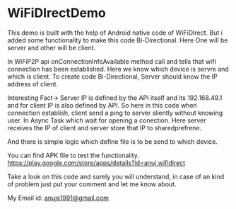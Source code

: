 # WiFiDIrectDemo
This demo is built with the help of Android native code of WiFiDIrect.
But i added some functionality to make this code Bi-Directional. Here One will be server and other will be client.


In WiFiP2P api onConnectionInfoAvailable method call and tells that wifi connection has been established. Here we know which device is servre and which is client.
To create code Bi-Directional, Server should know the IP address of client.

Interesting Fact-> Server IP is defined by the API itself and its 192.168.49.1 and for client IP is also defined by API. 
So here in this code when connection establish, client send a ping to server sliently without knowing user. In Async Task which wait for opening a conection. Here 
server receives the IP of client and server store that IP to sharedprefrene.

And there is simple logic which define file is to be send to which device.

You can find APK file to test the functionality.
https://play.google.com/store/apps/details?id=anuj.wifidirect

Take a look on this code and surely you will understand, in case of an kind of problem just put your comment and let me know about.

My Email id: anujs1991@gmail.com

